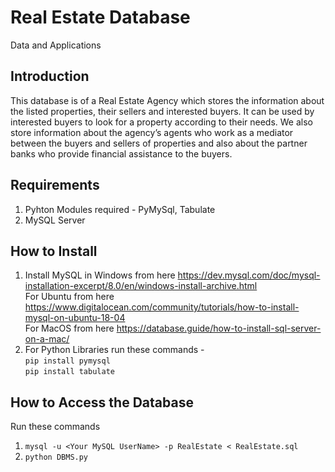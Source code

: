 # Real Estate Database
Data and Applications
## Introduction

 This database is of a Real Estate Agency which stores the information about the listed properties, their sellers and interested buyers. It can be used by interested buyers to look for a property according to their needs. We also store information about the agency’s agents who work as a mediator between the buyers and sellers of properties and also about the partner banks who provide financial assistance to the buyers.

## Requirements

1. Pyhton Modules required - PyMySql, Tabulate
2. MySQL Server

## How to Install

1. Install MySQL in Windows from here <https://dev.mysql.com/doc/mysql-installation-excerpt/8.0/en/windows-install-archive.html>   
For Ubuntu from here <https://www.digitalocean.com/community/tutorials/how-to-install-mysql-on-ubuntu-18-04>   
For MacOS from here <https://database.guide/how-to-install-sql-server-on-a-mac/>
2. For Python Libraries run these commands -    
`pip install pymysql`     
`pip install tabulate`


## How to Access the Database

 Run these commands
1.  `mysql -u <Your MySQL UserName> -p RealEstate < RealEstate.sql`
2.  `python DBMS.py`